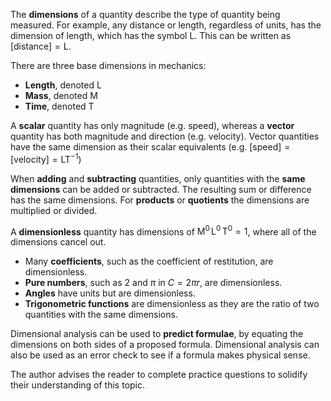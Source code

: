 The **dimensions** of a quantity describe the type of quantity being measured. For example, any distance or length, regardless of units, has the dimension of length, which has the symbol $\text{L}$. This can be written as $[\text{distance}] = \text{L}$.

There are three base dimensions in mechanics:
- **Length**, denoted $\text{L}$
- **Mass**, denoted $\text{M}$
- **Time**, denoted $\text{T}$

A **scalar** quantity has only magnitude (e.g. speed), whereas a **vector** quantity has both magnitude and direction (e.g. velocity). Vector quantities have the same dimension as their scalar equivalents (e.g. $[\text{speed}] = [\text{velocity}] = \text{LT}^{-1}$)

When **adding** and **subtracting** quantities, only quantities with the **same dimensions** can be added or subtracted. The resulting sum or difference has the same dimensions. For **products** or **quotients** the dimensions are multiplied or divided.

A **dimensionless** quantity has dimensions of $\text{M}^{0}\, \text{L}^{0}\, \text{T}^{0} = 1$, where all of the dimensions cancel out. 
- Many **coefficients**, such as the coefficient of restitution,  are dimensionless. 
- **Pure numbers**, such as $2$ and $\pi$ in $C = 2\pi r$, are dimensionless. 
- **Angles** have units but are dimensionless.
- **Trigonometric functions** are dimensionless as they are the ratio of two quantities with the same dimensions.

Dimensional analysis can be used to **predict formulae**, by equating the dimensions on both sides of a proposed formula. Dimensional analysis can also be used as an error check to see if a formula makes physical sense.

The author advises the reader to complete practice questions to solidify their understanding of this topic.
